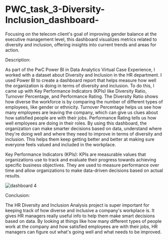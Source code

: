 # PWC_task_3-Diversity-Inclusion_dashboard-
Focusing on the telecom client's goal of improving gender balance at the executive management level, this dashboard visualizes metrics related to diversity and inclusion, offering insights into current trends and areas for action.

Description:

As part of the PwC Power BI in Data Analytics Virtual Case Experience, I worked with a dataset about Diversity and Inclusion in the HR department. I used Power BI to create a dashboard report that helps measure how well the organization is doing in terms of diversity and inclusion. To do this, I came up with Key Performance Indicators (KPIs) like Diversity Ratio, Turnover Percentage, and Performance Rating.
The Diversity Ratio shows how diverse the workforce is by comparing the number of different types of employees, like gender or ethnicity. Turnover Percentage helps us see how many employees are leaving the company, which can give us clues about how satisfied people are with their jobs. Performance Rating tells us how well employees are doing in their roles.
By using this dashboard, the organization can make smarter decisions based on data, understand where they're doing well and where they need to improve in terms of diversity and inclusion. This helps them keep getting better and better at making sure everyone feels valued and included in the workplace.

Key Performance Indicators (KPIs):
KPIs are measurable values that organizations use to track and evaluate their progress towards achieving specific business objectives. They are used to measure performance over time and allow organizations to make data-driven decisions based on actual results.


![dashboard 4](https://github.com/Pranali-05/PWC_task_3-Diversity-Inclusion-_dashboard-/assets/90762811/6a8069d0-a9b6-4d68-88f2-fe6f397aae56)

Conclusion:

The HR Diversity and Inclusion Analysis project is super important for keeping track of how diverse and inclusive a company's workplace is. It gives HR managers really useful info to help them make smart decisions based on data. By looking at things like how many different types of people work at the company and how satisfied employees are with their jobs, HR managers can figure out what's going well and what needs to be improved.
